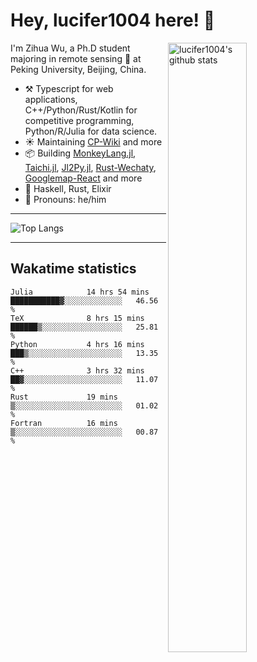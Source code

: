 # Hey, lucifer1004 here! :wave:

<img width="50%" align="right" alt="lucifer1004's github stats" src="https://github-readme-stats.vercel.app/api?username=lucifer1004&show_icons=true">

I'm Zihua Wu, a Ph.D student majoring in remote sensing :satellite: at Peking University, Beijing, China.

- :hammer_and_pick: Typescript for web applications, C++/Python/Rust/Kotlin for competitive programming, Python/R/Julia for data science.
- :sunny: Maintaining [CP-Wiki](https://cp-wiki.vercel.app) and more 
- :package: Building [MonkeyLang.jl](https://github.com/lucifer1004/MonkeyLang.jl), [Taichi.jl](https://github.com/lucifer1004/Taichi.jl), [Jl2Py.jl](https://github.com/lucifer1004/Jl2Py.jl), [Rust-Wechaty](https://github.com/wechaty/rust-wechaty), [Googlemap-React](https://github.com/googlemap-react/googlemap-react) and more
- :seedling: Haskell, Rust, Elixir
- :man: Pronouns: he/him

---

![Top Langs](https://github-readme-stats.vercel.app/api/top-langs/?username=lucifer1004&layout=compact)

---

## Wakatime statistics

<!--START_SECTION:waka-->

```text
Julia            14 hrs 54 mins  ███████████▓░░░░░░░░░░░░░   46.56 %
TeX              8 hrs 15 mins   ██████▒░░░░░░░░░░░░░░░░░░   25.81 %
Python           4 hrs 16 mins   ███▒░░░░░░░░░░░░░░░░░░░░░   13.35 %
C++              3 hrs 32 mins   ██▓░░░░░░░░░░░░░░░░░░░░░░   11.07 %
Rust             19 mins         ▒░░░░░░░░░░░░░░░░░░░░░░░░   01.02 %
Fortran          16 mins         ▒░░░░░░░░░░░░░░░░░░░░░░░░   00.87 %
```

<!--END_SECTION:waka-->
